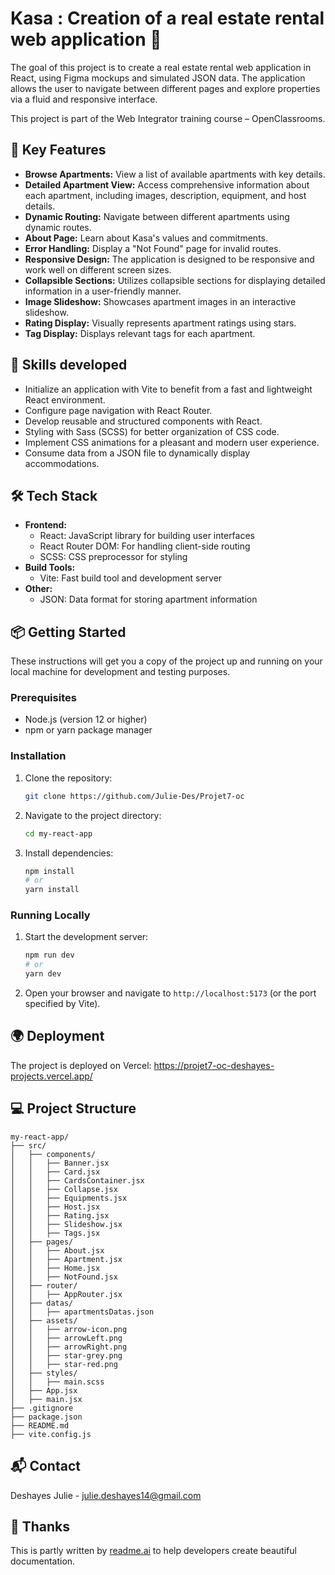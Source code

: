 # Kasa : Creation of a real estate rental web application 🏡

The goal of this project is to create a real estate rental web application in React, using Figma mockups and simulated JSON data.
The application allows the user to navigate between different pages and explore properties via a fluid and responsive interface.

This project is part of the Web Integrator training course – OpenClassrooms.

## 🚀 Key Features

- **Browse Apartments:** View a list of available apartments with key details.
- **Detailed Apartment View:** Access comprehensive information about each apartment, including images, description, equipment, and host details.
- **Dynamic Routing:** Navigate between different apartments using dynamic routes.
- **About Page:** Learn about Kasa's values and commitments.
- **Error Handling:** Display a "Not Found" page for invalid routes.
- **Responsive Design:** The application is designed to be responsive and work well on different screen sizes.
- **Collapsible Sections:** Utilizes collapsible sections for displaying detailed information in a user-friendly manner.
- **Image Slideshow:** Showcases apartment images in an interactive slideshow.
- **Rating Display:** Visually represents apartment ratings using stars.
- **Tag Display:** Displays relevant tags for each apartment.

## 🧠 Skills developed

- Initialize an application with Vite to benefit from a fast and lightweight React environment.
- Configure page navigation with React Router.
- Develop reusable and structured components with React.
- Styling with Sass (SCSS) for better organization of CSS code.
- Implement CSS animations for a pleasant and modern user experience.
- Consume data from a JSON file to dynamically display accommodations.

## 🛠️ Tech Stack

- **Frontend:**
  - React: JavaScript library for building user interfaces
  - React Router DOM: For handling client-side routing
  - SCSS: CSS preprocessor for styling
- **Build Tools:**
  - Vite: Fast build tool and development server
- **Other:**
  - JSON: Data format for storing apartment information

## 📦 Getting Started

These instructions will get you a copy of the project up and running on your local machine for development and testing purposes.

### Prerequisites

- Node.js (version 12 or higher)
- npm or yarn package manager

### Installation

1.  Clone the repository:

    ```bash
    git clone https://github.com/Julie-Des/Projet7-oc
    ```

2.  Navigate to the project directory:

    ```bash
    cd my-react-app
    ```

3.  Install dependencies:

    ```bash
    npm install
    # or
    yarn install
    ```

### Running Locally

1.  Start the development server:

    ```bash
    npm run dev
    # or
    yarn dev
    ```

2.  Open your browser and navigate to `http://localhost:5173` (or the port specified by Vite).

## 🌍 Deployment

The project is deployed on Vercel:
https://projet7-oc-deshayes-projects.vercel.app/

## 💻 Project Structure

```
my-react-app/
├── src/
│   ├── components/
│   │   ├── Banner.jsx
│   │   ├── Card.jsx
│   │   ├── CardsContainer.jsx
│   │   ├── Collapse.jsx
│   │   ├── Equipments.jsx
│   │   ├── Host.jsx
│   │   ├── Rating.jsx
│   │   ├── Slideshow.jsx
│   │   ├── Tags.jsx
│   ├── pages/
│   │   ├── About.jsx
│   │   ├── Apartment.jsx
│   │   ├── Home.jsx
│   │   ├── NotFound.jsx
│   ├── router/
│   │   ├── AppRouter.jsx
│   ├── datas/
│   │   ├── apartmentsDatas.json
│   ├── assets/
│   │   ├── arrow-icon.png
│   │   ├── arrowLeft.png
│   │   ├── arrowRight.png
│   │   ├── star-grey.png
│   │   ├── star-red.png
│   ├── styles/
│   │   ├── main.scss
│   ├── App.jsx
│   ├── main.jsx
├── .gitignore
├── package.json
├── README.md
├── vite.config.js

```

## 📬 Contact

Deshayes Julie - julie.deshayes14@gmail.com

## 💖 Thanks

This is partly written by [readme.ai](https://readme-generator-phi.vercel.app/) to help developers create beautiful documentation.
